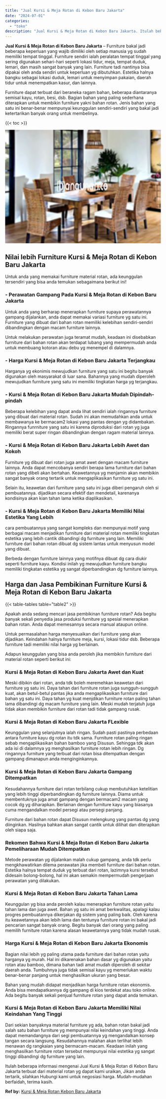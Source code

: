 ```yaml
---
title: "Jual Kursi & Meja Rotan di Kebon Baru Jakarta"
date: "2024-07-01"
categories: 
  - "toko"
description: "Jual Kursi & Meja Rotan di Kebon Baru Jakarta. Itulah beberapa informasi mengenai Jual Kursi & Meja Rotan di Kebon Baru Jakarta terbuat dari material rotan y..."
---
```


**Jual Kursi & Meja Rotan di Kebon Baru Jakarta** – Furniture bakal jadi beberapa keperluan yang wajib dimiliki oleh setiap manusia yg sudah memiliki tempat tinggal. Furniture sendiri ialah peralatan tempat tinggal yang sering digunakan sehari-hari seperti lokasi tidur, meja, tempat duduk, lemari, dan masih sangat banyak yang lain. Furniture tadi nantinya bisa dipakai oleh anda sendiri untuk keperluan yg dibutuhkan. Estetika halnya bangku sebagai lokasi duduk, lemari untuk menyimpan pakaian, daerah tidur untuk menempatkan kasur, dan lainnya.

Furniture dapat terbuat dari beraneka ragam bahan, beberapa diantaranya semisal kayu, rotan, besi, dsb. Bagian bahan yang paling sederhana diterapkan untuk membikin furniture yakni bahan rotan. Jenis bahan yang satu ini benar-benar mempunyai keunggulan sendiri-sendiri yang bakal jadi ketertarikan banyak orang untuk membelinya.

{{< toc >}}

![Jual Kursi & Meja Rotan di Kebon Baru Jakarta](/images/kursi-meja-rotan-murah21.png)

## Nilai lebih Furniture Kursi & Meja Rotan di Kebon Baru Jakarta

Untuk anda yang memakai furniture material rotan, ada keunggulan tersendiri yang bisa anda temukan sebagaimana berikut ini!

### \- Perawatan Gampang Pada Kursi & Meja Rotan di Kebon Baru Jakarta

Untuk anda yang berharap menerapkan furniture supaya perawatannya gampang dijalankan, anda dapat memakai variasi furniture yg satu ini. Furniture yang dibuat dari bahan rotan memiliki kelebihan sendiri-sendiri dibandingkan dengan macam furniture lainnya.

Untuk melakukan perawatan juga teramat mudah, keadaan ini disebabkan furniture dari bahan rotan akan terdapat lubang yang mempermudah anda untuk membuang kotoran atau debu yg menempel di dalamnya.

### \- Harga Kursi & Meja Rotan di Kebon Baru Jakarta Terjangkau

Harganya yg ekonimis mewujudkan furniture yang satu ini begitu banyak digunakan oleh masyarakat di luar sana. Bahannya yang mudah diperoleh mewujudkan furniture yang satu ini memiliki tingkatan harga yg terjangkau.

### \- Kursi & Meja Rotan di Kebon Baru Jakarta Mudah Dipindah-pindah

Beberapa kelebihan yang dapat anda lihat sendiri ialah ringannya furniture yang dibuat dari material rotan. Sudah ini akan memudahkan anda untuk membawanya ke bermacam2 lokasi yang pantas dengan yg didambakan. Ringannya funrniture yang satu ini karena diproduksi dari rotan yg juga memiliki berat super ringan dibandingkan dengan ragam material lainnya.

### \- Kursi & Meja Rotan di Kebon Baru Jakarta Lebih Awet dan Kokoh

Furniture yg dibuat dari rotan juga amat awet dengan macam furniture lainnya. Anda dapat mencobanya sendiri berapa lama furniture dari bahan rotan yang dibeli akan bertahan. Keawetannya yg menjamin akan membikin sangat banyak orang tertarik untuk mengaplikasikan furniture yg satu ini.

Selain itu, keawetan dari furniture yang satu ini juga diberi pengaruh oleh si pembuatannya. dijadikan secara efektif dan mendetail, karenanya kondisinya akan kian tahan lama ketika diaplikasikan.

### \- Kursi & Meja Rotan di Kebon Baru Jakarta Memiliki Nilai Estetika Yang Lebih

cara pembuatannya yang sangat kompleks dan mempunyai motif yang berbagai macam menjadikan furniture dari material rotan memiliki tingkatan estetika yang lebih cantik dibandingi dg furniture yang lain. Memiliki furniture dari bahan rotan dibuat dg sistem lantas untuk menyusun model yang dibuat.

Berbeda dengan furniture lainnya yang motifnya dibuat dg cara diukir seperti furniture kayu. Kondisi inilah yg mewujudkan furniture bangku memiliki tingkatan estetika yg sangat diperbandingkan dg furniture lainnya.

## Harga dan Jasa Pembikinan Furniture Kursi & Meja Rotan di Kebon Baru Jakarta

{{< table-tables table="table2" >}}

Apakah anda sedang mencari jasa pembikinan furniture rotan? Ada begitu banyak sekali penyedia jasa produksi furniture yg spesial menerapkan bahan rotan. Anda dapat memesannya secara manual ataupun online.

Untuk permasalahan harga menyesuaikan dari furniture yang akan dijadikan. Keindahan halnya furniture meja, kursi, lokasi tidur dsb. Beberapa furniture tadi memiliki nilai harga yg berlainan.

Adapun keunggulan yang bisa anda peroleh jika membikin furniture dari material rotan seperti berikut ini:

### Kursi & Meja Rotan di Kebon Baru Jakarta Awet dan Kuat

Meski dibikin dari rotan, anda tdk boleh meremehkan keawetan dari furniture yg satu ini. Daya tahan dari furniture rotan juga sungguh-sungguh kuat, akan betul-betul pantas jika anda mengaplikasikan furniture dari bahan yg satu ini. Daya tahan yg kuat menjdikan furniture rotan paling tahan lama dibandingi dg macam furniture yang lain. Meski mudah terjatuh juga tidak akan membikin furniture dari rotan tadi tidak gampang rusak.

### Kursi & Meja Rotan di Kebon Baru Jakarta FLexible

Keunggulan yang selanjutnya ialah ringan. Sudah pasti pastinya perbedaan antara furniture kayu dg rotan itu tdk sama. Furniture rotan paling ringan sebab mengaplikasikan bahan bamboo yang Disusun. Sehingga tdk akan ada isi di dalamnya yg menghasilkan furniture rotan lebih ringan. Dg ringannya furniture yang terbuat dari rotan bisa ditempatkan dengan gampang dimanapun anda menginginkannya.

### Kursi & Meja Rotan di Kebon Baru Jakarta Gampang Ditempatkan

Kesudahannya furniture dari rotan terbilang cukup membutuhkan ketelitian yang lebih tinggi diperbandingkan dg furniture lainnya. Diama untuk membentuknya juga amat gampang dengan bermacam2 macam yang cocok dg yg diharapkan. Berlainan dengan furniture kayu yang biasanya cuma mengandalkan model persegi atau persegi panjang.

Furniture dari bahan rotan dapat Disusun melengkung yang pantas dg yang diinginkan. Hasilnya bahkan akan sangat cantik untuk dilihat dan diterapkan oleh siapa saja.

### Rekomen Bahwa Kursi & Meja Rotan di Kebon Baru Jakarta Pemeliharaan Mudah Ditempatkan

Metode perawatan yg dijalankan malah cukup gampang, anda tdk perlu mengkhawatirkan dilema perawatan jika membeli furniture dari bahan rotan. Estetika halnya tempat duduk yg terbuat dari rotan, lazimnya kursi tersebut didesain bolong-bolong, hal ini akan semakin mempermudah pengerjaan perawatan yang dilakukan.

### Kursi & Meja Rotan di Kebon Baru Jakarta Tahan Lama

Keunggulan yg bisa anda peroleh kalau menerapkan furniture rotan yaitu tahan lama dan juga awet. Bahan yg satu ini amat berkwalitas, apalagi kalau progres pembuatannya dikerjakan dg sistem yang paling baik. Oleh karena itu keawetannya akan lebih lama dan tentunya furniture rotan ini bakal jadi pencarian sangat banyak orang. Begitu banyak dari orang yang paling memilih furniture rotan karena alasan keawetannya yang tidak mudah rusak.

### Harga Kursi & Meja Rotan di Kebon Baru Jakarta Ekonomis

Bagian nilai lebih yg paling utama pada furniture dari bahan rotan yaitu harganya yg murah. Hal ini dikarenakan bahan dasar yg digunakan yaitu rotan atau bamboo, dimana bahan tadi amat mudah diperoleh di sekitar daerah anda. Tumbuhnya juga tidak semisal kayu yg memerlukan waktu benar-benar panjang untuk menghasilkan ukuran yang besar.

Bahan yang mudah didapat menjadikan harga furniture rotan ekonomis. Anda bisa mendapatkannya dg gampang di kios terdekat atau toko online. Ada begitu banyak sekali penjual furniture rotan yang dapat anda temukan.

### Kursi & Meja Rotan di Kebon Baru Jakarta Memiliki Nilai Keindahan Yang Tinggi

Dari sekian banyaknya material furniture yg ada, bahan rotan bakal jadi salah satu bahan furniture yg mempunyai nilai keindahan yang tinggi. Anda dapat memandangnya dari segi pembuatannya yg mengandalkan konsep tangan secara langsung. Kesudahannya malahan akan terlihat lebih menawan dg rangkaian yang bermacam-macam. Keadaan inilah yang menghasilkan furniture rotan tersebut mempunyai nilai estetika yg sangat tinggi dibandingi dg furniture yang lain.

Itulah beberapa informasi mengenai Jual Kursi & Meja Rotan di Kebon Baru Jakarta terbuat dari material rotan yg dapat kami uraikan, Jikan anda tertarik, silahkan Hubungi kami untuk negosiasi harga. Mudah-mudahan berfaidah, terima kasih.

**Ref by:** [Kursi & Meja Rotan Kebon Baru Jakarta](https://id.wikipedia.org/wiki/Kursi)
